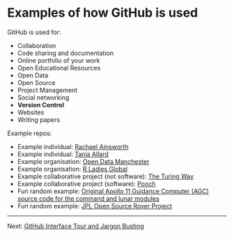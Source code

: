 # Examples of how GitHub is used

GitHub is used for:
- Collaboration
- Code sharing and documentation
- Online portfolio of your work
- Open Educational Resources
- Open Data
- Open Source 
- Project Management
- Social networking
- **Version Control**
- Websites
- Writing papers


Example repos:
- Example individual: [Rachael Ainsworth](https://github.com/rainsworth/)
- Example individual: [Tania Allard](https://github.com/trallard)
- Example organisation: [Open Data Manchester](https://github.com/OpenDataManchester)
- Example organisation: [R Ladies Global](https://github.com/rladies)
- Example collaborative project (not software): [The Turing Way](https://github.com/alan-turing-institute/the-turing-way/)
- Example collaborative project (software): [Pooch](https://github.com/fatiando/pooch)
- Fun random example: [Original Apollo 11 Guidance Computer (AGC) source code for the command and lunar modules](https://github.com/chrislgarry/Apollo-11)
- Fun random example: [JPL Open Source Rover Project](https://github.com/nasa-jpl/open-source-rover)

---

Next: [GitHub Interface Tour and Jargon Busting](04_GitHubTour.md)
